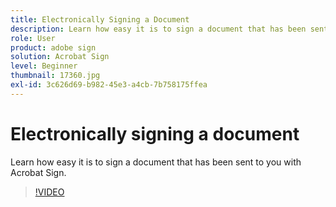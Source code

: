 ```yaml
---
title: Electronically Signing a Document
description: Learn how easy it is to sign a document that has been sent to you with Acrobat Sign
role: User
product: adobe sign
solution: Acrobat Sign
level: Beginner
thumbnail: 17360.jpg
exl-id: 3c626d69-b982-45e3-a4cb-7b758175ffea
---
```

# Electronically signing a document

Learn how easy it is to sign a document that has been sent to you with Acrobat Sign.

>[!VIDEO](https://video.tv.adobe.com/v/17360?hidetitle=true)
